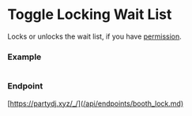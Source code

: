 # Toggle Locking Wait List

Locks or unlocks the wait list, if you have [permission](/api/roles.md).

### Example

```js

```

### Endpoint

[https://partydj.xyz/_/](/api/endpoints/booth_lock.md)